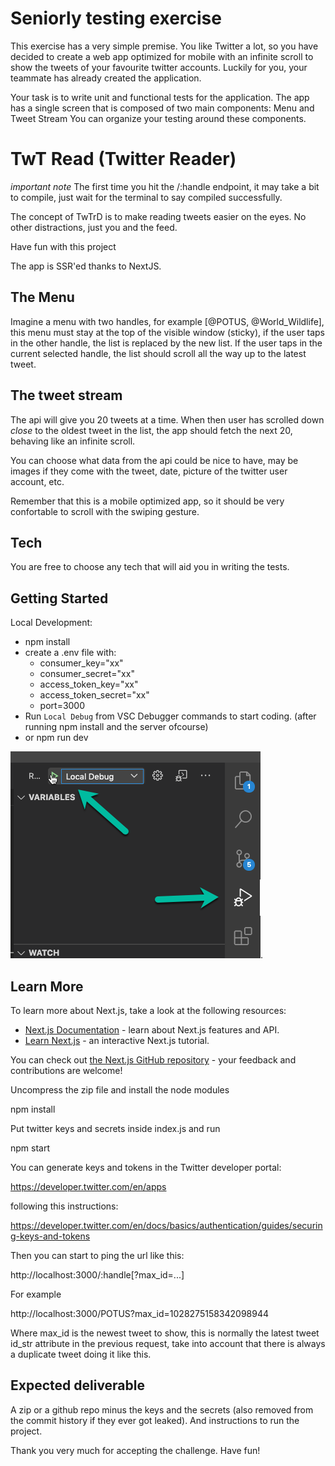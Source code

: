 Seniorly testing exercise
=================

This exercise has a very simple premise. You like Twitter a lot, so you have
decided to create a web app optimized for mobile with an infinite scroll to show
the tweets of your favourite twitter accounts. Luckily for you, your teammate has already created the application.

Your task is to write unit and functional tests for the application.
The app has a single screen that is composed of two main components: Menu and Tweet Stream
You can organize your testing around these components.

# TwT Read (Twitter Reader)
*important note* The first time you hit the /:handle endpoint, it may take a bit to compile, just wait for the terminal to say compiled successfully.

The concept of TwTrD is to make reading tweets easier on the eyes. No other distractions, just you and the feed.

Have fun with this project

The app is SSR'ed thanks to NextJS.

The Menu
--------

Imagine a menu with two handles, for example [@POTUS, @World_Wildlife], this
menu must stay at the top of the visible window (sticky), if the user taps in
the other handle, the list is replaced by the new list. If the user taps in the
current selected handle, the list should scroll all the way up to the latest
tweet.


The tweet stream
----------------

The api will give you 20 tweets at a time. When then user has scrolled down
_close_ to the oldest tweet in the list, the app should fetch the next 20,
behaving like an infinite scroll.

You can choose what data from the api could be nice to have, may be images if
they come with the tweet, date, picture of the twitter user account, etc.

Remember that this is a mobile optimized app, so it should be very confortable
to scroll with the swiping gesture.

Tech
----

You are free to choose any tech that will aid you in writing the tests.

## Getting Started
Local Development:
  - npm install
  - create a .env file with:
    - consumer_key="xx"
    - consumer_secret="xx"
    - access_token_key="xx"
    - access_token_secret="xx"
    - port=3000
  - Run `Local Debug` from VSC Debugger commands to start coding. (after running npm install and the server ofcourse)
  - or npm run dev

![`Local Debug`](./readme_assets/vsc_debug_start.png).


## Learn More

To learn more about Next.js, take a look at the following resources:

- [Next.js Documentation](https://nextjs.org/docs) - learn about Next.js features and API.
- [Learn Next.js](https://nextjs.org/learn) - an interactive Next.js tutorial.

You can check out [the Next.js GitHub repository](https://github.com/vercel/next.js/) - your feedback and contributions are welcome!



Uncompress the zip file and install the node modules

  npm install

Put twitter keys and secrets inside index.js and run

  npm start

You can generate keys and tokens in the Twitter developer portal:

  https://developer.twitter.com/en/apps
  
following this instructions:

  https://developer.twitter.com/en/docs/basics/authentication/guides/securing-keys-and-tokens

Then you can start to ping the url like this:

  http://localhost:3000/:handle[?max_id=...]

For example

  http://localhost:3000/POTUS?max_id=1028275158342098944

Where max_id is the newest tweet to show, this is normally the latest tweet
id_str attribute in the previous request, take into account that there is always
a duplicate tweet doing it like this.

Expected deliverable
--------------------

A zip or a github repo minus the keys and the secrets (also removed from the 
commit history if they ever got leaked). And instructions to run the project.


Thank you very much for accepting the challenge. Have fun!
